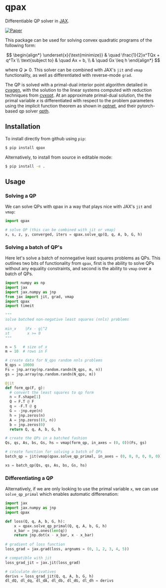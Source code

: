 # qpax
Differentiable QP solver in [JAX](https://github.com/google/jax).

[![Paper](http://img.shields.io/badge/arXiv-2207.00669-B31B1B.svg)](https://arxiv.org/abs/2406.11749)

This package can be used for solving convex quadratic programs of the following form:

$$
\begin{align*}
\underset{x}{\text{minimize}} & \quad \frac{1}{2}x^TQx + q^Tx \\
\text{subject to} & \quad  Ax = b, \\
                  & \quad  Gx \leq h
\end{align*}
$$

where $Q \succeq 0$. This solver can be combined with JAX's `jit` and `vmap` functionality, as well as differentiated with reverse-mode `grad`. 

The QP is solved with a primal-dual interior point algorithm detailed in [cvxgen](https://stanford.edu/~boyd/papers/pdf/code_gen_impl.pdf), with the solution to the linear systems computed with reduction techniques from [cvxopt](http://www.seas.ucla.edu/~vandenbe/publications/coneprog.pdf). At an approximate primal-dual solution, the the primal variable $x$ is differentiated with respect to the problem parameters using the implicit function theorem as shown in [optnet](https://arxiv.org/abs/1703.00443), and their pytorch-based qp solver [qpth](https://github.com/locuslab/qpth).

## Installation

To install directly from github using `pip`:

```bash
$ pip install qpax
```

Alternatively, to install from source in editable mode:

```bash
$ pip install -e .
```

## Usage

### Solving a QP 
We can solve QPs with qpax in a way that plays nice with JAX's `jit` and `vmap`:
```python 
import qpax

# solve QP (this can be combined with jit or vmap)
x, s, z, y, converged, iters = qpax.solve_qp(Q, q, A, b, G, h)
```
### Solving a batch of QP's 

Here let's solve a batch of nonnegative least squares problems as QPs. This outlines two bits of functionality from `qpax`, first is the ability to solve QPs without any equality constraints, and second is the ability to `vmap` over a batch of QPs. 

```python 
import numpy as np
import jax 
import jax.numpy as jnp 
from jax import jit, grad, vmap  
import qpax 
import timeit

"""
solve batched non-negative least squares (nnls) problems
 
min_x    |Fx - g|^2 
st        x >= 0 
"""

n = 5   # size of x 
m = 10  # rows in F 

# create data for N_qps random nnls problems  
N_qps = 10000 
Fs = jnp.array(np.random.randn(N_qps, m, n))
gs = jnp.array(np.random.randn(N_qps, m))

@jit
def form_qp(F, g):
  # convert the least squares to qp form 
  n = F.shape[1]
  Q = F.T @ F 
  q = -F.T @ g 
  G = -jnp.eye(n)
  h = jnp.zeros(n)
  A = jnp.zeros((0, n))
  b = jnp.zeros(0)
  return Q, q, A, b, G, h

# create the QPs in a batched fashion 
Qs, qs, As, bs, Gs, hs = vmap(form_qp, in_axes = (0, 0))(Fs, gs)

# create function for solving a batch of QPs 
batch_qp = jit(vmap(qpax.solve_qp_primal, in_axes = (0, 0, 0, 0, 0, 0)))

xs = batch_qp(Qs, qs, As, bs, Gs, hs)
```

### Differentiating a QP 

Alternatively, if we are only looking to use the primal variable `x`, we can use `solve_qp_primal` which enables automatic differenation:

```python
import jax 
import jax.numpy as jnp 
import qpax 

def loss(Q, q, A, b, G, h):
    x = qpax.solve_qp_primal(Q, q, A, b, G, h) 
    x_bar = jnp.ones(len(q))
    return jnp.dot(x - x_bar, x - x_bar)
  
# gradient of loss function   
loss_grad = jax.grad(loss, argnums = (0, 1, 2, 3, 4, 5))

# compatible with jit 
loss_grad_jit = jax.jit(loss_grad)

# calculate derivatives 
derivs = loss_grad_jit(Q, q, A, b, G, h)
dl_dQ, dl_dq, dl_dA, dl_db, dl_dG, dl_dh = derivs 
```
